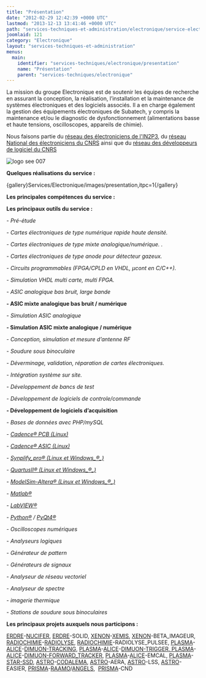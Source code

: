 ```yaml
---
title: "Présentation"
date: "2012-02-29 12:42:39 +0000 UTC"
lastmod: "2013-12-13 13:41:46 +0000 UTC"
path: "services-techniques-et-administration/electronique/service-electronique.md"
joomlaid: 121
category: "Electronique"
layout: "services-techniques-et-administration"
menus:
  main:
    identifier: "services-techniques/electronique/presentation"
    name: "Présentation"
    parent: "services-techniques/electronique"
---
```

La mission du groupe Electronique est de soutenir les équipes de recherche en assurant la conception, la réalisation, l’installation et la maintenance de systèmes électroniques et des logiciels associés. Il a en charge également la gestion des équipements électroniques de Subatech, y compris la maintenance et/ou le diagnostic de dysfonctionnement (alimentations basse et haute tensions, oscilloscopes, appareils de chimie).

Nous faisons partie du [réseau des électroniciens de l'IN2P3](http://www.in2p3.fr/actions/electronique/mise_en_oeuvre.htm "Réseau des électroniciens de l'IN2P3"), du [réseau National des électroniciens du CNRS](http://www.electroniciens.cnrs.fr "Réseau national des électroniciens du CNRS et des EPST") ainsi que du [réseau des développeurs de logiciel du CNRS](http://devlog.cnrs.fr "Réseau des développeurs de logiciel du CNRS")

![logo see 007](images/Services/Electronique/images/logo_see_007.gif)

**Quelques réalisations du service :**

{gallery}Services/Electronique/images/presentation,itpc=1{/gallery}

**Les principales compétences du service :**

**Les principaux outils du service :**

_\- Pré-étude_

_\- Cartes électroniques de type numérique rapide haute densité._

_\- Cartes électroniques de type mixte analogique/numérique. ._

_\- Cartes électroniques de type anode pour détecteur gazeux._

_\- Circuits programmables (FPGA/CPLD en VHDL, µcont en C/C++)._

_\- Simulation VHDL multi carte, multi FPGA._

_\- ASIC analogique bas bruit, large bande_

__\- ASIC mixte analogique bas bruit / numérique__

_\- Simulation ASIC analogique_

__\- Simulation ASIC mixte analogique / numérique__

_\- Conception, simulation et mesure d’antenne RF_

_\- Soudure sous binoculaire_

_\- Déverminage, validation, réparation de cartes électroniques._

_\- Intégration système sur site._

_\- Développement de bancs de test_

_\- Développement de logiciels de controle/commande_

__\- Développement de logiciels d’acquisition__

_\- Bases de données avec PHP/mySQL_

_\- [Cadence® PCB (Linux)](http://www.cadence.com/products/pcb/Pages/default.aspx "CADENCE : outils de conception de circuits imprimés")_

_\- [Cadence® ASIC (Linux)](http://www.cadence.com/products/cic/Pages/default.aspx "CADENCE : outil de conception de circuits intégrés ")_

_\- [Synplify\_pro® (Linux et Windows_®_)](http://www.synopsys.com/Tools/Implementation/FPGAImplementation/FPGASynthesis/Pages/SynplifyPro.aspx "SYNOPSYS Synplify_pro : outil de synthèse logique pour circuit logique programmable")_

_\- [QuartusII® (Linux et Windows_®_)](http://www.altera.com/products/software/quartus-ii/subscription-edition/qts-se-index.html "ALTERA QuartusII : outil de placement-routage de circuit logique programmable")_

_\- [ModelSim-Altera® (Linux et Windows_®_)](http://www.altera.com/products/software/quartus-ii/modelsim/qts-modelsim-index.html "MENTOR ModelSim-Altera : outil de simulation numérique VHDL ou Verilog")_

_\- [Matlab®](http://www.mathworks.fr/products/matlab "matlab")_

_\- [LabVIEW®](http://www.ni.com/labview "NATIONAL INSTRUMENTS LabVIEW : outil graphique pour le développement de logiciels de mesure et de contrôle")_

_\- [Python®](http://www.python.org "Python") / [PyQt4®](http://www.riverbankcomputing.co.uk/software/pyqt/intro "PyQt")_

_\- Oscilloscopes numériques_

_\- Analyseurs logiques_

_\- Générateur de pattern_

_\- Générateurs de signaux_

_\- Analyseur de réseau vectoriel_

_\- Analyseur de spectre_

_\- imagerie thermique_

_\- Stations de soudure sous binoculaires_

**Les principaux projets auxquels nous participons :**

[ERDRE](/recherche/sen/erdre-presentation "groupe ERDRE")\-[NUCIFER](/recherche/sen/nucifer "ERDRE : projet NUCIFER"), [ERDRE](/recherche/sen/erdre-presentation "groupe ERDRE")\-SOLID, [XENON](/recherche/xenon/presentation "groupe XENON")\-[XEMIS](/projets-scientifiques/tep-3-gamma "XEMIS"), [XENON](/recherche/xenon/presentation "groupe XENON")\-BETA\_IMAGEUR, [RADIOCHIMIE](/recherche/radiochimie/radiochimie-presentation "groupe RADIOCHIMIE")\-[RADIOLYSE](/recherche/radiochimie/radiolyse "RADIOCHIMIE : projet RADIOLYSE"), [RADIOCHIMIE](/recherche/radiochimie/radiochimie-presentation "groupe RADIOCHIMIE")\-RADIOLYSE\_PULSEE, [PLASMA](/recherche/plasma/presentation-groupe-plasma "groupe PLASMA")\-[ALICE](http://aliceinfo.cern.ch "CERN-LHC : experience ALICE")\-[DIMUON-TRACKING](http://aliceinfo.cern.ch/Public/en/Chapter2/Chap2_dim_spec.html "CERN-LHC : experience ALICE : projet DIMUON_ARM"), [PLASMA](/recherche/plasma/presentation-groupe-plasma "groupe PLASMA")\-[ALICE](http://aliceinfo.cern.ch "CERN-LHC : experience ALICE")\-[DIMUON-TRIGGER, ](http://aliceinfo.cern.ch/Public/en/Chapter2/Chap2_dim_spec.html "CERN-LHC : experience ALICE : projet DIMUON_ARM")[PLASMA](/recherche/plasma/presentation-groupe-plasma "groupe PLASMA")\-[ALICE](http://aliceinfo.cern.ch "CERN-LHC : experience ALICE")\-[DIMUON-FORWARD\_TRACKER](http://aliceinfo.cern.ch/Public/en/Chapter2/Chap2_dim_spec.html "CERN-LHC : experience ALICE : projet DIMUON_ARM"), [PLASMA](/recherche/plasma/presentation-groupe-plasma "groupe PLASMA")\-[ALICE](http://aliceinfo.cern.ch "CERN-LHC : experience ALICE")\-EMCAL, [PLASMA](/recherche/plasma/presentation-groupe-plasma "groupe PLASMA")\-[STAR-SSD](http://www.star.bnl.gov/public/ssd "BNL-RHIC : experience STAR : projet SSD"), [ASTRO](/recherche/astro/astro-presentation "groupe ASTRO")\-[CODALEMA](http://codalema.in2p3.fr "RADIOTELESCOPE de NANCAY : experience CODALEMA"), [ASTRO](/recherche/astro/astro-presentation "groupe ASTRO")\-AERA, [ASTRO](/recherche/astro/astro-presentation "groupe ASTRO")\-LSS, [ASTRO](/recherche/astro/astro-presentation "groupe ASTRO")\-EASIER, [PRISMA](/recherche/prisma/presentation "groupe PRISMA")\-[RAAMO](/projets-scientifiques/raamo "RAAMO")/[ANGELS](/projets-scientifiques/angels "ANGELS"),  [PRISMA](/recherche/prisma/presentation "groupe PRISMA")\-CND
